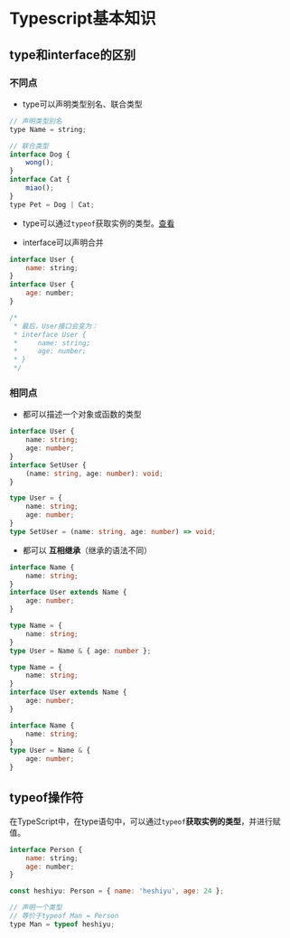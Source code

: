 # Typescript基本知识

## type和interface的区别
### 不同点
 - type可以声明类型别名、联合类型
```js
// 声明类型别名
type Name = string;

// 联合类型
interface Dog {
    wong();
}
interface Cat {
    miao();
}
type Pet = Dog | Cat;
```
 - type可以通过`typeof`获取实例的类型。[查看](#typeof操作符)
 
 - interface可以声明合并
```js
interface User {
    name: string;
}
interface User {
    age: number;
}

/*
 * 最后，User接口会变为：
 * interface User {
 *     name: string;
 *     age: number;
 * }
 */
```

### 相同点
 - 都可以描述一个对象或函数的类型
```ts
interface User {
    name: string;
    age: number;
}
interface SetUser {
    (name: string, age: number): void;
}
```

```ts
type User = {
    name: string;
    age: number;
}
type SetUser = (name: string, age: number) => void;
```

 - 都可以 **互相继承**（继承的语法不同）
```ts
interface Name {
    name: string;
}
interface User extends Name {
    age: number;
}
```

```ts
type Name = {
    name: string;
}
type User = Name & { age: number };
```

```ts
type Name = {
    name: string;
}
interface User extends Name {
    age: number;
}
```

```ts
interface Name {
    name: string;
}
type User = Name & {
    age: number;
}
```



## typeof操作符
在TypeScript中，在type语句中，可以通过`typeof`**获取实例的类型**，并进行赋值。

```js
interface Person {
    name: string;
    age: number;
}

const heshiyu: Person = { name: 'heshiyu', age: 24 };

// 声明一个类型
// 等价于typeof Man = Person
type Man = typeof heshiyu;
```